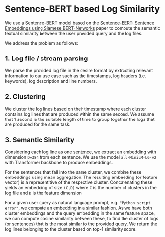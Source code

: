 # Sentence-BERT based Log Similarity

We use a Sentence-BERT model based on the [Sentence-BERT: Sentence Embeddings using Siamese BERT-Networks](https://arxiv.org/abs/1908.10084) paper to compute the semantic textual similarity between the user provided query and the log files.

We address the problem as follows:

## 1. Log file / stream parsing
We parse the provided log file in the desire format by extracting relevant information to our use case such as the timestamps, log headers (i.e. keywords), log description and line numbers.

## 2. Clustering
We cluster the log lines based on their timestamp where each cluster contains log lines that are produced within the same second. We assume that 1 second is the suitable length of time to group together the logs that are produced for the same task. 

## 3. Semantic Similarity
Considering each log line as one sentence, we extract an embedding with dimension `D=384` from each sentence. We use the model `all-MiniLM-L6-v2` with Transformer backbone to produce embeddings.

For the sentences that fall into the same cluster, we combine these embeddings using mean aggregation. The resulting embedding (or feature vector) is a representitive of the respective cluster. Concatenating these yields an embedding of size `(C,D)` where `C` is the number of clusters in the log file and `D` is the feature dimension.  

For a given user query as natural language prompt, e.g. `"Python script error"`, we compute an embedding in a similar fashion. As we have both cluster embeddings and the query embedding in the same feature space, we can compute cosine similarity between these, to find the cluster of logs (or sentences) that is the most similar to the provided query. We return the log lines belonging to the cluster based on top-1 similarity score.
